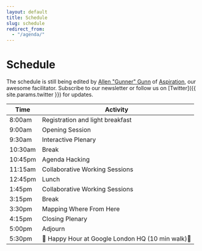 ```yaml
---
layout: default
title: Schedule
slug: schedule
redirect_from:
  - "/agenda/"
---
```


# Schedule

The schedule is still being edited by [Allen "Gunner" Gunn](https://aspirationtech.org/about/people/gunner) of [Aspiration](https://aspirationtech.org/),
our awesome facilitator. Subscribe to our newsletter or follow us on [Twitter]({{ site.params.twitter }})
for updates.

<div class="table-responsive">
    <table class="table table-hover table-striped table-bordered">
        <thead class="thead-dark text-center">
            <tr>
                <th scope="col">Time</th>
                <th scope="col">Activity</th>
            </tr>
        </thead>
        <tbody>
            <tr>
                <td>8:00am</td>
                <td>Registration and light breakfast</td>
            </tr>
            <tr>
                <td>9:00am</td>
                <td>Opening Session</td>
            </tr>
            <tr>
                <td>9:30am</td>
                <td>Interactive Plenary</td>
            </tr>
            <tr>
                <td>10:30am</td>
                <td>Break</td>
            </tr>
            <tr>
                <td>10:45pm</td>
                <td>Agenda Hacking</td>
            </tr>
            <tr>
                <td>11:15am</td>
                <td>Collaborative Working Sessions</td>
            </tr>
            <tr>
                <td>12:45pm</td>
                <td>Lunch</td>
            </tr>
            <tr>
                <td>1:45pm</td>
                <td>Collaborative Working Sessions</td>
            </tr>
            <tr>
                <td>3:15pm</td>
                <td>Break</td>
            </tr>
            <tr>
                <td>3:30pm</td>
                <td>Mapping Where From Here</td>
            </tr>
            <tr>
                <td>4:15pm</td>
                <td>Closing Plenary</td>
            </tr>
            <tr>
                <td>5:00pm</td>
                <td>Adjourn</td>
            </tr>
            <tr>
                <td>5:30pm</td>
                <td>🍻 Happy Hour at Google London HQ (10 min walk)🍻</td>
            </tr>
        </tbody>
    </table>
</div>
